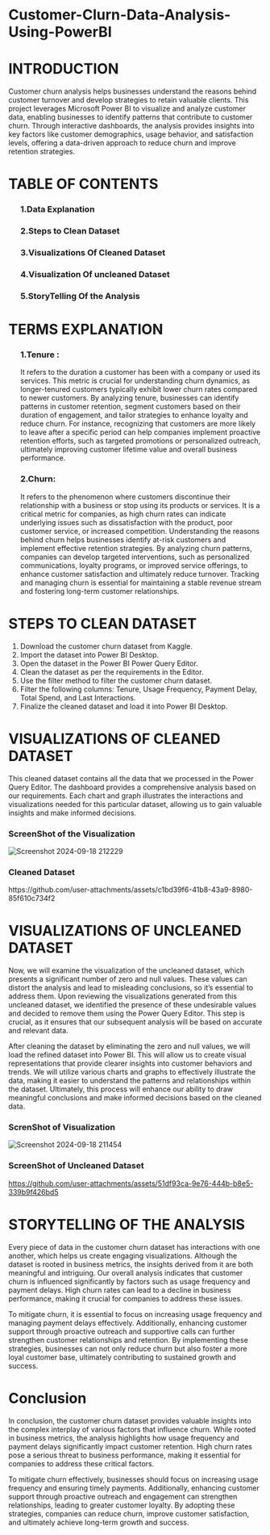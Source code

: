 # Customer-Clurn-Data-Analysis-Using-PowerBI

# INTRODUCTION

<p>Customer churn analysis helps businesses understand the reasons behind customer turnover and develop strategies to retain valuable clients. This project leverages Microsoft Power BI to visualize and analyze customer data, enabling businesses to identify patterns that contribute to customer churn. Through interactive dashboards, the analysis provides insights into key factors like customer demographics, usage behavior, and satisfaction levels, offering a data-driven approach to reduce churn and improve retention strategies.</p>

# TABLE OF CONTENTS
<ol> <h3>1.Data Explanation </h3>
    <h3>2.Steps to Clean Dataset</h3>
    <h3>3.Visualizations Of Cleaned Dataset </h3>
    <h3>4.Visualization Of uncleaned Dataset</h3>
    <h3>5.StoryTelling Of the Analysis</h3></ol>

# TERMS EXPLANATION  
<ol> <h3>1.Tenure : </h3> <p> It refers to the duration a customer has been with a company or used its services. This metric is crucial for understanding churn dynamics, as longer-tenured customers typically exhibit lower churn rates compared to newer customers. By analyzing tenure, businesses can identify patterns in customer retention, segment customers based on their duration of engagement, and tailor strategies to enhance loyalty and reduce churn. For instance, recognizing that customers are more likely to leave after a specific period can help companies implement proactive retention efforts, such as targeted promotions or personalized outreach, ultimately improving customer lifetime value and overall business performance. </p>

<h3>2.Churn:</h3><p>It refers to the phenomenon where customers discontinue their relationship with a business or stop using its products or services. It is a critical metric for companies, as high churn rates can indicate underlying issues such as dissatisfaction with the product, poor customer service, or increased competition. Understanding the reasons behind churn helps businesses identify at-risk customers and implement effective retention strategies. By analyzing churn patterns, companies can develop targeted interventions, such as personalized communications, loyalty programs, or improved service offerings, to enhance customer satisfaction and ultimately reduce turnover. Tracking and managing churn is essential for maintaining a stable revenue stream and fostering long-term customer relationships.</p>
</ol>


# STEPS TO CLEAN DATASET
<p>

1. Download the customer churn dataset from Kaggle.
2. Import the dataset into Power BI Desktop.
3. Open the dataset in the Power BI Power Query Editor.
4. Clean the dataset as per the requirements in the Editor.
5. Use the filter method to filter the customer churn dataset.
6. Filter the following columns: Tenure, Usage Frequency, Payment Delay, Total Spend, and Last Interactions.
7. Finalize the cleaned dataset and load it into Power BI Desktop.</p>

# VISUALIZATIONS OF CLEANED DATASET
<p>This cleaned dataset contains all the data that we processed in the Power Query Editor. The dashboard provides a comprehensive analysis based on our requirements. Each chart and graph illustrates the interactions and visualizations needed for this particular dataset, allowing us to gain valuable insights and make informed decisions.</p>

<h3>ScreenShot of the Visualization</h3>

![Screenshot 2024-09-18 212229](https://github.com/user-attachments/assets/0edfebde-daf0-4985-9003-38f8517ee236)

<h3>Cleaned Dataset</h3>
https://github.com/user-attachments/assets/c1bd39f6-41b8-43a9-8980-85f610c734f2



# VISUALIZATIONS OF UNCLEANED DATASET
<p>Now, we will examine the visualization of the uncleaned dataset, which presents a significant number of zero and null values. These values can distort the analysis and lead to misleading conclusions, so it’s essential to address them. Upon reviewing the visualizations generated from this uncleaned dataset, we identified the presence of these undesirable values and decided to remove them using the Power Query Editor. This step is crucial, as it ensures that our subsequent analysis will be based on accurate and relevant data.

After cleaning the dataset by eliminating the zero and null values, we will load the refined dataset into Power BI. This will allow us to create visual representations that provide clearer insights into customer behaviors and trends. We will utilize various charts and graphs to effectively illustrate the data, making it easier to understand the patterns and relationships within the dataset. Ultimately, this process will enhance our ability to draw meaningful conclusions and make informed decisions based on the cleaned data.</p>

<h3>ScrenShot of Visualization </h3>

![Screenshot 2024-09-18 211454](https://github.com/user-attachments/assets/c52720c5-890c-4765-8070-b0fbce8ad974)


<h3>ScreenShot of Uncleaned Dataset</h3>

https://github.com/user-attachments/assets/51df93ca-9e76-444b-b8e5-339b9f426bd5



# STORYTELLING OF THE ANALYSIS
<p>Every piece of data in the customer churn dataset has interactions with one another, which helps us create engaging visualizations. Although the dataset is rooted in business metrics, the insights derived from it are both meaningful and intriguing. Our overall analysis indicates that customer churn is influenced significantly by factors such as usage frequency and payment delays. High churn rates can lead to a decline in business performance, making it crucial for companies to address these issues.

To mitigate churn, it is essential to focus on increasing usage frequency and managing payment delays effectively. Additionally, enhancing customer support through proactive outreach and supportive calls can further strengthen customer relationships and retention. By implementing these strategies, businesses can not only reduce churn but also foster a more loyal customer base, ultimately contributing to sustained growth and success.</p>

# Conclusion
<p>In conclusion, the customer churn dataset provides valuable insights into the complex interplay of various factors that influence churn. While rooted in business metrics, the analysis highlights how usage frequency and payment delays significantly impact customer retention. High churn rates pose a serious threat to business performance, making it essential for companies to address these critical factors.

To mitigate churn effectively, businesses should focus on increasing usage frequency and ensuring timely payments. Additionally, enhancing customer support through proactive outreach and engagement can strengthen relationships, leading to greater customer loyalty. By adopting these strategies, companies can reduce churn, improve customer satisfaction, and ultimately achieve long-term growth and success.</p>






